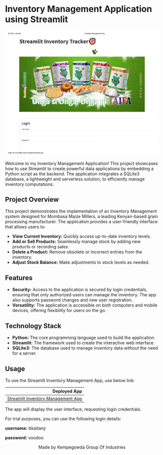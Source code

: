 # Inventory Management Application using Streamlit

![Screenshot](image/Streamlit-APP-Image.png)  

Welcome to my Inventory Management Application! This project showcases how to use Streamlit to create powerful data applications by embedding a Python script as the backend. The application integrates a SQLite3 database, a lightweight and serverless solution, to efficiently manage inventory computations.

## Project Overview
This project demonstrates the implementation of an Inventory Management system designed for Mombasa Maize Millers, a leading Kenyan-based grain processing manufacturer. The application provides a user-friendly interface that allows users to:
- **View Current Inventory:** Quickly access up-to-date inventory levels.
- **Add or Sell Products:** Seamlessly manage stock by adding new products or recording sales.
- **Delete a Product:** Remove obsolete or incorrect entries from the inventory.
- **Adjust Stock Balance:** Make adjustments to stock levels as needed.

## Features
- **Security:** Access to the application is secured by login credentials, ensuring that only authorized users can manage the inventory. The app also supports password changes and new user registration.
- **Versatility:** The application is accessible on both computers and mobile devices, offering flexibility for users on the go.

## Technology Stack
- **Python:** The core programming language used to build the application.
- **Streamlit:** The framework used to create the interactive web interface.
- **SQLite3:** The database used to manage inventory data without the need for a server.

## Usage

To use the Streamlit Inventory Management App, use below link:

|  Deployed App |
|------:|
| [Streamlit Inventory Management App](https://newinvent.streamlit.app/) |

The app will display the user interface, requesting login credentials.

For trial purposes, you can use the following login details:

**username:** bkaitany

**password:** voodoo



<p align="center">
  Made by Kempegowda Group Of Industries
</p>


